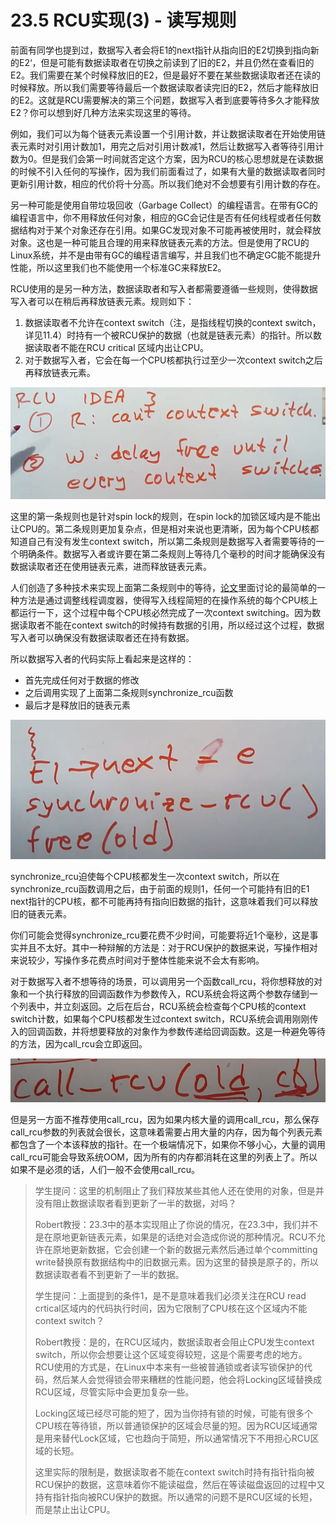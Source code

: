 # 23.5 RCU实现\(3\) - 读写规则

前面有同学也提到过，数据写入者会将E1的next指针从指向旧的E2切换到指向新的E2‘，但是可能有数据读取者在切换之前读到了旧的E2，并且仍然在查看旧的E2。我们需要在某个时候释放旧的E2，但是最好不要在某些数据读取者还在读的时候释放。所以我们需要等待最后一个数据读取者读完旧的E2，然后才能释放旧的E2。这就是RCU需要解决的第三个问题，数据写入者到底要等待多久才能释放E2？你可以想到好几种方法来实现这里的等待。

例如，我们可以为每个链表元素设置一个引用计数，并让数据读取者在开始使用链表元素时对引用计数加1，用完之后对引用计数减1，然后让数据写入者等待引用计数为0。但是我们会第一时间就否定这个方案，因为RCU的核心思想就是在读数据的时候不引入任何的写操作，因为我们前面看过了，如果有大量的数据读取者同时更新引用计数，相应的代价将十分高。所以我们绝对不会想要有引用计数的存在。

另一种可能是使用自带垃圾回收（Garbage Collect）的编程语言。在带有GC的编程语言中，你不用释放任何对象，相应的GC会记住是否有任何线程或者任何数据结构对于某个对象还存在引用。如果GC发现对象不可能再被使用时，就会释放对象。这也是一种可能且合理的用来释放链表元素的方法。但是使用了RCU的Linux系统，并不是由带有GC的编程语言编写，并且我们也不确定GC能不能提升性能，所以这里我们也不能使用一个标准GC来释放E2。

RCU使用的是另一种方法，数据读取者和写入者都需要遵循一些规则，使得数据写入者可以在稍后再释放链表元素。规则如下：

1. 数据读取者不允许在context switch（注，是指线程切换的context switch，详见11.4）时持有一个被RCU保护的数据（也就是链表元素）的指针。所以数据读取者不能在RCU critical 区域内出让CPU。
2. 对于数据写入者，它会在每一个CPU核都执行过至少一次context switch之后再释放链表元素。

![](../.gitbook/assets/image%20%28709%29.png)

这里的第一条规则也是针对spin lock的规则，在spin lock的加锁区域内是不能出让CPU的。第二条规则更加复杂点，但是相对来说也更清晰，因为每个CPU核都知道自己有没有发生context switch，所以第二条规则是数据写入者需要等待的一个明确条件。数据写入者或许要在第二条规则上等待几个毫秒的时间才能确保没有数据读取者还在使用链表元素，进而释放链表元素。

人们创造了多种技术来实现上面第二条规则中的等待，[论文](https://pdos.csail.mit.edu/6.828/2020/readings/rcu-decade-later.pdf)里面讨论的最简单的一种方法是通过调整线程调度器，使得写入线程简短的在操作系统的每个CPU核上都运行一下，这个过程中每个CPU核必然完成了一次context switching。因为数据读取者不能在context switch的时候持有数据的引用，所以经过这个过程，数据写入者可以确保没有数据读取者还在持有数据。

所以数据写入者的代码实际上看起来是这样的：

* 首先完成任何对于数据的修改
* 之后调用实现了上面第二条规则synchronize\_rcu函数
* 最后才是释放旧的链表元素

![](../.gitbook/assets/image%20%28716%29.png)

synchronize\_rcu迫使每个CPU核都发生一次context switch，所以在synchronize\_rcu函数调用之后，由于前面的规则1，任何一个可能持有旧的E1 next指针的CPU核，都不可能再持有指向旧数据的指针，这意味着我们可以释放旧的链表元素。

你们可能会觉得synchronize\_rcu要花费不少时间，可能要将近1个毫秒，这是事实并且不太好。其中一种辩解的方法是：对于RCU保护的数据来说，写操作相对来说较少，写操作多花费点时间对于整体性能来说不会太有影响。

对于数据写入者不想等待的场景，可以调用另一个函数call\_rcu，将你想释放的对象和一个执行释放的回调函数作为参数传入，RCU系统会将这两个参数存储到一个列表中，并立刻返回。之后在后台，RCU系统会检查每个CPU核的context switch计数，如果每个CPU核都发生过context switch，RCU系统会调用刚刚传入的回调函数，并将想要释放的对象作为参数传递给回调函数。这是一种避免等待的方法，因为call\_rcu会立即返回。

![](../.gitbook/assets/image%20%28721%29.png)

但是另一方面不推荐使用call\_rcu，因为如果内核大量的调用call\_rcu，那么保存call\_rcu参数的列表就会很长，这意味着需要占用大量的内存，因为每个列表元素都包含了一个本该释放的指针。在一个极端情况下，如果你不够小心，大量的调用call\_rcu可能会导致系统OOM，因为所有的内存都消耗在这里的列表上了。所以如果不是必须的话，人们一般不会使用call\_rcu。

> 学生提问：这里的机制阻止了我们释放某些其他人还在使用的对象，但是并没有阻止数据读取者看到更新了一半的数据，对吗？
>
> Robert教授：23.3中的基本实现阻止了你说的情况，在23.3中，我们并不是在原地更新链表元素，如果是的话绝对会造成你说的那种情况。RCU不允许在原地更新数据，它会创建一个新的数据元素然后通过单个committing write替换原有数据结构中的旧数据元素。因为这里的替换是原子的，所以数据读取者看不到更新了一半的数据。
>
> 学生提问：上面提到的条件1，是不是意味着我们必须关注在RCU read crtical区域内的代码执行时间，因为它限制了CPU核在这个区域内不能context switch？
>
> Robert教授：是的，在RCU区域内，数据读取者会阻止CPU发生context switch，所以你会想要让这个区域变得较短，这是个需要考虑的地方。RCU使用的方式是，在Linux中本来有一些被普通锁或者读写锁保护的代码，然后某人会觉得锁会带来糟糕的性能问题，他会将Locking区域替换成RCU区域，尽管实际中会更加复杂一些。
>
> Locking区域已经尽可能的短了，因为当你持有锁的时候，可能有很多个CPU核在等待锁，所以普通锁保护的区域会尽量的短。因为RCU区域通常是用来替代Lock区域，它也趋向于简短，所以通常情况下不用担心RCU区域的长短。
>
> 这里实际的限制是，数据读取者不能在context switch时持有指针指向被RCU保护的数据，这意味着你不能读磁盘，然后在等读磁盘返回的过程中又持有指针指向被RCU保护的数据。所以通常的问题不是RCU区域的长短，而是禁止出让CPU。

